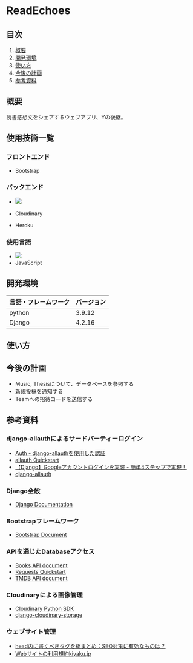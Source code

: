 # ReadEchoes
## 目次
1. [概要](#概要)
2. [開発環境](#開発環境)
3. [使い方](#使い方)
4. [今後の計画](#今後の計画)
5. [参考資料](#参考資料)
## 概要
読書感想文をシェアするウェブアプリ、Yの後継。
## 使用技術一覧
### フロントエンド
- Bootstrap
### バックエンド
- <img src="https://qiita-user-contents.imgix.net/https%3A%2F%2Fimg.shields.io%2Fbadge%2F-Django-092E20.svg%3Flogo%3Ddjango%26style%3Dfor-the-badge?ixlib=rb-4.0.0&auto=format&gif-q=60&q=75&s=8e893eb1e18849898af16fa81c0b9642">

- Cloudinary
- Heroku

### 使用言語
- <img src="https://qiita-user-contents.imgix.net/https%3A%2F%2Fimg.shields.io%2Fbadge%2F-Python-F2C63C.svg%3Flogo%3Dpython%26style%3Dfor-the-badge?ixlib=rb-4.0.0&auto=format&gif-q=60&q=75&s=c17144ccc12f9c19e9dbba2eec5c7980">
- JavaScript


## 開発環境
| 言語・フレームワーク | バージョン |
| ------------------  | ---------- |
| python | 3.9.12|
| Django | 4.2.16|
## 使い方
## 今後の計画
- Music, Thesisについて、データベースを参照する
- 新規投稿を通知する
- Teamへの招待コードを送信する
## 参考資料
### django-allauthによるサードパーティーログイン
- [Auth - django-allauthを使用した認証](https://zenn.dev/mom/books/4c7430e6a7b321/viewer/76c6b9)
- [allauth Quickstart](https://docs.allauth.org/en/dev/installation/quickstart.html)
- [【Django】Googleアカウントログインを実装 - 簡単4ステップで実現！](https://qiita.com/ryo-keima/items/29da18b0eb00ddc6e61a)
- [django-allauth](https://github.com/pennersr/django-allauth/tree/main)
### Django全般
- [Django Documentation](https://docs.djangoproject.com/en/5.1/)
### Bootstrapフレームワーク
- [Bootstrap Document](https://getbootstrap.jp/docs/5.3/getting-started/introduction/)
### APIを通じたDatabaseアクセス
- [Books API document](https://developers.google.com/books/docs/v1/using)
- [Requests Quickstart](https://requests.readthedocs.io/en/latest/user/quickstart/)
- [TMDB API document](https://developer.themoviedb.org/reference/intro/getting-started)
### Cloudinaryによる画像管理
- [Cloudinary Python SDK](https://pypi.org/project/cloudinary/)
- [django-cloudinary-storage](https://github.com/klis87/django-cloudinary-storage/tree/master)
### ウェブサイト管理
- [head内に書くべきタグを総まとめ：SEO対策に有効なものは？](https://saruwakakun.com/html-css/basic/head)
- [Webサイトの利用規約kiyaku.jp](https://kiyaku.jp/index.html)